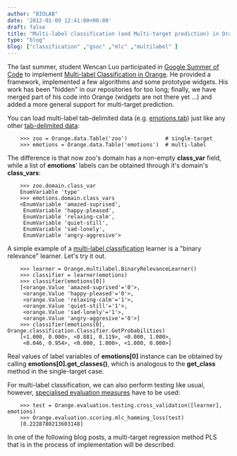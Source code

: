 ```yaml
---
author: "BIOLAB"
date: '2012-01-09 12:41:00+00:00'
draft: false
title: "Multi-label classification (and Multi-target prediction) in Orange"
type: "blog"
blog: ["classification" ,"gsoc" ,"mlc" ,"multilabel" ]
---
```


The last summer, student Wencan Luo participated in [Google Summer of Code](https://code.google.com/soc/) to implement [Multi-label Classification in Orange](/blog/2011/09/02/gsoc-review-multi-label-classification-implementation/). He provided a framework, implemented a few algorithms and some prototype widgets. His work has been "hidden" in our repositories for too long; finally, we have merged part of his code into Orange (widgets are not there yet ...) and added a more general support for multi-target prediction.

You can load multi-label tab-delimited data (e.g. [emotions.tab](http://orange.biolab.si/trac/intertrac/export%3Atrunk/orange/doc/datasets/emotions.tab)) just like any other [tab-delimited data](/doc/reference/Orange.data.formats/#tab-delimited-format):

```
    >>> zoo = Orange.data.Table('zoo')            # single-target
    >>> emotions = Orange.data.Table('emotions')  # multi-label
```


The difference is that now zoo's domain has a non-empty **class_var** field, while a list of **emotions**' labels can be obtained through it's domain's **class_vars**:

```
    >>> zoo.domain.class_var
    EnumVariable 'type'
    >>> emotions.domain.class_vars
    <EnumVariable 'amazed-suprised',
     EnumVariable 'happy-pleased',
     EnumVariable 'relaxing-calm',
     EnumVariable 'quiet-still',
     EnumVariable 'sad-lonely',
     EnumVariable 'angry-aggresive'>
```

A simple example of a [multi-label classification](/doc/reference/Orange.multilabel/) learner is a "binary relevance" learner. Let's try it out.

```
    >>> learner = Orange.multilabel.BinaryRelevanceLearner()
    >>> classifier = learner(emotions)
    >>> classifier(emotions[0])
    [<orange.Value 'amazed-suprised'='0'>,
     <orange.Value 'happy-pleased'='0'>,
     <orange.Value 'relaxing-calm'='1'>,
     <orange.Value 'quiet-still'='1'>,
     <orange.Value 'sad-lonely'='1'>,
     <orange.Value 'angry-aggresive'='0'>]
    >>> classifier(emotions[0], Orange.classification.Classifier.GetProbabilities)
    [<1.000, 0.000>, <0.881, 0.119>, <0.000, 1.000>,
     <0.046, 0.954>, <0.000, 1.000>, <1.000, 0.000>]
```


Real values of label variables of **emotions[0]** instance can be obtained by calling **emotions[0].get_classes()**, which is analogous to the **get_class** method in the single-target case.

For multi-label classification, we can also perform testing like usual, however, [specialised evaluation measures](/doc/reference/Orange.evaluation.scoring/#scoring-for-multilabel-classification) have to be used:


```
    >>> test = Orange.evaluation.testing.cross_validation([learner], emotions)
    >>> Orange.evaluation.scoring.mlc_hamming_loss(test)
    [0.2228780213603148]
```


In one of the following blog posts, a multi-target regression method PLS that is in the process of implementation will be described.
